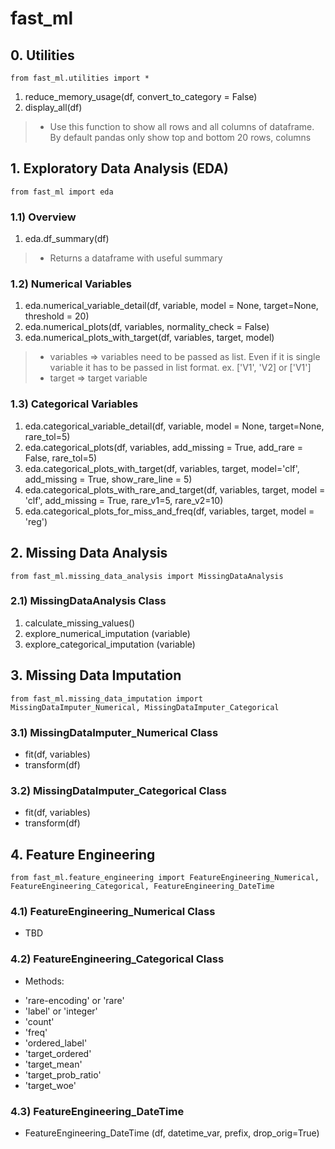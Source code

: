 # fast_ml
 
## 0. Utilities

`from fast_ml.utilities import *`
1. reduce_memory_usage(df, convert_to_category = False)
2. display_all(df)
> * Use this function to show all rows and all columns of dataframe. By default pandas only show top and bottom 20 rows, columns

## 1. Exploratory Data Analysis (EDA)

`from fast_ml import eda`
### 1.1) Overview
1. eda.df_summary(df)
> * Returns a dataframe with useful summary
### 1.2) Numerical Variables
1. eda.numerical_variable_detail(df, variable, model = None, target=None, threshold = 20)
2. eda.numerical_plots(df, variables, normality_check = False)
3. eda.numerical_plots_with_target(df, variables, target, model)
  > * variables => variables need to be passed as list. Even if it is single variable it has to be passed in list format. ex. ['V1', 'V2] or ['V1']
  > * target => target variable 
### 1.3) Categorical Variables
1. eda.categorical_variable_detail(df, variable, model = None, target=None,  rare_tol=5)
2. eda.categorical_plots(df, variables, add_missing = True, add_rare = False, rare_tol=5)
3. eda.categorical_plots_with_target(df, variables, target, model='clf', add_missing = True,  show_rare_line = 5)
4. eda.categorical_plots_with_rare_and_target(df, variables, target, model = 'clf', add_missing = True, rare_v1=5, rare_v2=10)
5. eda.categorical_plots_for_miss_and_freq(df, variables, target, model = 'reg')

## 2. Missing Data Analysis

`from fast_ml.missing_data_analysis import MissingDataAnalysis`
### 2.1) MissingDataAnalysis Class
1. calculate_missing_values()
2. explore_numerical_imputation (variable)
3. explore_categorical_imputation (variable)


## 3. Missing Data Imputation

`from fast_ml.missing_data_imputation import MissingDataImputer_Numerical, MissingDataImputer_Categorical`
### 3.1) MissingDataImputer_Numerical Class
* fit(df, variables)
* transform(df)

### 3.2) MissingDataImputer_Categorical Class
* fit(df, variables)
* transform(df)

## 4. Feature Engineering

`from fast_ml.feature_engineering import FeatureEngineering_Numerical, FeatureEngineering_Categorical, FeatureEngineering_DateTime`
### 4.1) FeatureEngineering_Numerical Class
* TBD

### 4.2) FeatureEngineering_Categorical Class
* Methods:
 - 'rare-encoding' or 'rare'
 - 'label' or 'integer'
 - 'count'
 - 'freq'
 - 'ordered_label'
 - 'target_ordered'
 - 'target_mean'
 - 'target_prob_ratio'
 - 'target_woe'

### 4.3) FeatureEngineering_DateTime
* FeatureEngineering_DateTime (df, datetime_var, prefix, drop_orig=True)
